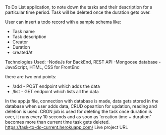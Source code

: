 To Do List application, to note down the tasks and their description for a particular time period. Task will be deleted once the duration gets over.

User can insert a todo record with a sample schema like:

- Task name
- Task description
- Creator
- Duration
- createdAt

Technologies Used:
-NodeJs for BackEnd, REST API
-Mongoose database
-JavaScript, HTML, CSS for FrontEnd

there are two end points:
- /add - POST endpoint which adds the data
- /list - GET endpoint which lists all the data

In the app.js file, connection with database is made, data gets stored in the database when user adds data, CRUD opeartion for updation, reading and deletion is used.
CRON job is used for deleting the task once duration is over, it runs every 10 seconds and as soon as 'creation time + duration' becomes more than current time task gets deleted.
<br> 
https://task-to-do-current.herokuapp.com/ Live project URL
